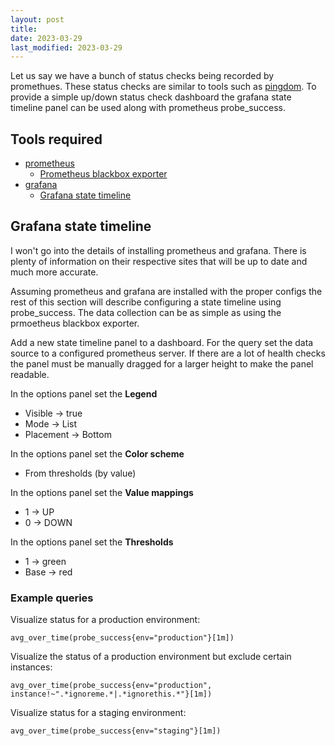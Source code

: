 ```yaml
---
layout: post
title: 
date: 2023-03-29
last_modified: 2023-03-29
---
```


Let us say we have a bunch of status checks being recorded by promethues.   These status checks are similar to tools such as [pingdom](https://www.pingdom.com/).   To provide a simple up/down status check dashboard the grafana state timeline panel can be used along with prometheus probe_success.

## Tools required

* [prometheus](https://prometheus.io/)
    * [Prometheus blackbox exporter](https://github.com/prometheus/blackbox_exporter)
* [grafana](https://grafana.com/)
    * [Grafana state timeline](https://grafana.com/docs/grafana/latest/panels-visualizations/visualizations/state-timeline/)

## Grafana state timeline

I won't go into the details of installing prometheus and grafana.  There is plenty of information on their respective sites that will be up to date and much more accurate.  

Assuming prometheus and grafana are installed with the proper configs the rest of this section will describe configuring a state timeline using probe_success.   The data collection can be as simple as using the prmoetheus blackbox exporter.

Add a new state timeline panel to a dashboard.   For the query set the data source to a configured prometheus server.   If there are a lot of health checks the panel must be manually dragged for a larger height to make the panel readable.

In the options panel set the **Legend**

* Visible -> true
* Mode -> List
* Placement -> Bottom

In the options panel set the **Color scheme**

* From thresholds (by value)

In the options panel set the **Value mappings**

* 1 -> UP
* 0 -> DOWN

In the options panel set the **Thresholds**

* 1 -> green
* Base -> red

### Example queries


Visualize status for a production environment:

```
avg_over_time(probe_success{env="production"}[1m])
```

Visualize the status of a production environment but exclude certain instances:

```
avg_over_time(probe_success{env="production", instance!~".*ignoreme.*|.*ignorethis.*"}[1m])
```

Visualize status for a staging environment:

```
avg_over_time(probe_success{env="staging"}[1m])
```
